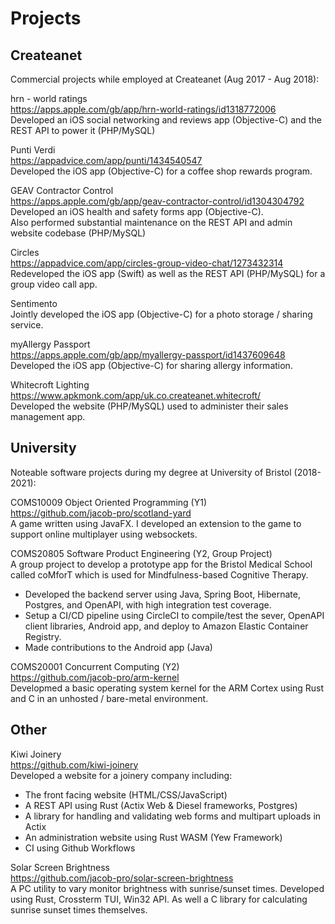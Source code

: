 # Projects

## Createanet

Commercial projects while employed at Createanet (Aug 2017 - Aug 2018):

hrn - world ratings \
<https://apps.apple.com/gb/app/hrn-world-ratings/id1318772006> \
Developed an iOS social networking and reviews app (Objective-C) and the REST API to power it (PHP/MySQL)

Punti Verdi \
<https://appadvice.com/app/punti/1434540547> \
Developed the iOS app (Objective-C) for a coffee shop rewards program.

GEAV Contractor Control \
<https://apps.apple.com/gb/app/geav-contractor-control/id1304304792> \
Developed an iOS health and safety forms app (Objective-C). \
Also performed substantial maintenance on the REST API and admin website codebase (PHP/MySQL)

Circles \
<https://appadvice.com/app/circles-group-video-chat/1273432314> \
Redeveloped the iOS app (Swift) as well as the REST API (PHP/MySQL) for a group video call app.

Sentimento \
Jointly developed the iOS app (Objective-C) for a photo storage / sharing service.

myAllergy Passport \
<https://apps.apple.com/gb/app/myallergy-passport/id1437609648> \
Developed the iOS app (Objective-C) for sharing allergy information.

Whitecroft Lighting \
<https://www.apkmonk.com/app/uk.co.createanet.whitecroft/> \
Developed the website (PHP/MySQL) used to administer their sales management app.

## University

Noteable software projects during my degree at University of Bristol (2018-2021):

COMS10009 Object Oriented Programming (Y1) \
<https://github.com/jacob-pro/scotland-yard> \
A game written using JavaFX. I developed an extension to the game to support online multiplayer using websockets.

COMS20805 Software Product Engineering (Y2, Group Project) \
A group project to develop a prototype app for the Bristol Medical School called coMforT which is used for Mindfulness-based Cognitive Therapy.
- Developed the backend server using Java, Spring Boot, Hibernate, Postgres, and OpenAPI, with high integration test coverage.
- Setup a CI/CD pipeline using CircleCI to compile/test the sever, OpenAPI client libraries, Android app, and deploy to Amazon Elastic Container Registry.
- Made contributions to the Android app (Java)

COMS20001 Concurrent Computing (Y2) \
<https://github.com/jacob-pro/arm-kernel> \
Developmed a basic operating system kernel for the ARM Cortex
using Rust and C in an unhosted / bare-metal environment.

## Other

Kiwi Joinery \
<https://github.com/kiwi-joinery> \
Developed a website for a joinery company including:
- The front facing website (HTML/CSS/JavaScript)
- A REST API using Rust (Actix Web & Diesel frameworks, Postgres)
- A library for handling and validating web forms and multipart uploads in Actix
- An administration website using Rust WASM (Yew Framework)
- CI using Github Workflows

Solar Screen Brightness \
<https://github.com/jacob-pro/solar-screen-brightness> \
A PC utility to vary monitor brightness with sunrise/sunset times.
Developed using Rust, Crossterm TUI, Win32 API.
As well a C library for calculating sunrise sunset times themselves.
